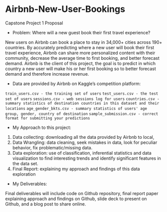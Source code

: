 # Airbnb-New-User-Bookings
Capstone Project 1 Proposal


* Problem: Where will a new guest book their first travel experience? 

New users on Airbnb can book a place to stay in 34,000+ cities across 190+ countries. 
By accurately predicting where a new user will book their first travel experience, Airbnb can share more personalized content with their community, decrease the average time to first booking, and better forecast demand.
Airbnb is the client of this project, the goal is to predict in which country a new user will make his or her first booking so to better forecast demand and therefore increase revenue.  

* Data are provided by Airbnb on Kaggle’s competition platform:

```train_users.csv - the training set of users```
```test_users.csv - the test set of users```
```sessions.csv - web sessions log for users```
```countries.csv - summary statistics of destination countries in this dataset and their locations```
```age_gender_bkts.csv - summary statistics of users' age group, gender, country of destination```
```sample_submission.csv - correct format for submitting your predictions```

* My Approach to this project:

1. Data collecting: downloading all the data provided by Airbnb to local,
2. Data Wrangling: data cleaning, seek mistakes in data, look for peculiar behavior, fix problematic/missing data.
3. Data exploration: use of classification, inferential statistics and data visualization to find interesting trends and identify significant features in the data set.
4. Final Report: explaining my approach and findings of this data exploration 

* My Deliverables:

Final deliverables will include code on Github repository, 
final report paper explaining approach and findings on Github, 
slide deck to present on Github, and a blog post to share online. 

